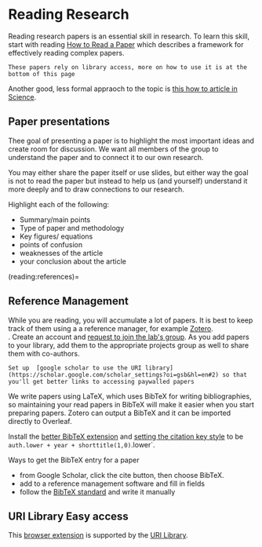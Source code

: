 # Reading Research

Reading research papers is an essential skill in research. To learn this
 skill, start with reading [How to Read a Paper](https://dl.acm.org/doi/10.1145/1273445.1273458)
 which describes a framework for effectively reading complex papers. 

```{note}
These papers rely on library access, more on how to use it is at the bottom of this page
```
 
Another good, less formal appraoch to the topic is [this how to article in Science](https://www.science.org/content/article/how-seriously-read-scientific-paper).

## Paper presentations

Thee goal of presenting a paper is to highlight the most important ideas and create room for discussion. 
We want all members of the group to understand the paper and to connect it to our own research. 

You may either share the paper itself or use slides, but either way the goal is not to read the paper but instead to 
help us (and yourself) understand it more deeply and to draw connections to our research. 

Highlight each of the following:
- Summary/main points
- Type of paper and methodology
- Key figures/ equations
- points of confusion
- weaknesses of the article
- your conclusion about the article

(reading:references)=
## Reference Management

While you are reading, you will accumulate a lot of papers.  It is best to
keep track of them using a a reference manager, for example [Zotero](https://www.zotero.org/).  
. Create an account and [request to join the lab's group](https://www.zotero.org/groups/2869556/ml4sts). As you add papers to your library, add them to the appropriate projects group as well to share them with co-authors.

```{tip}
Set up  [google scholar to use the URI library](https://scholar.google.com/scholar_settings?oi=gsb&hl=en#2) so that you'll get better links to accessing paywalled papers
```

We write papers using LaTeX, which uses BibTeX for writing bibliographies, so
maintaining your read papers in BibTeX will make it easier when you start
preparing papers. Zotero can output a BibTeX and it can be imported directly to Overleaf. 

Install the [better BibTeX extension](https://retorque.re/zotero-better-bibtex/installation/) and [setting the citation key style](https://retorque.re/zotero-better-bibtex/citing/#configurable-citekey-generators) to be `auth.lower + year + shorttitle(1,0)`.lower`.

Ways to get the BibTeX entry for a paper
  - from Google Scholar, click the cite button, then choose BibTeX.
  - add to a reference management software and fill in fields
  - follow the [BibTeX standard](http://www.bibtex.org/Format/) and write it manually

## URI Library Easy access

This [browser extension](https://www.leanlibrary.com/download/) is supported by the [URI Library](https://web.uri.edu/library/2020/12/17/library-access/).
